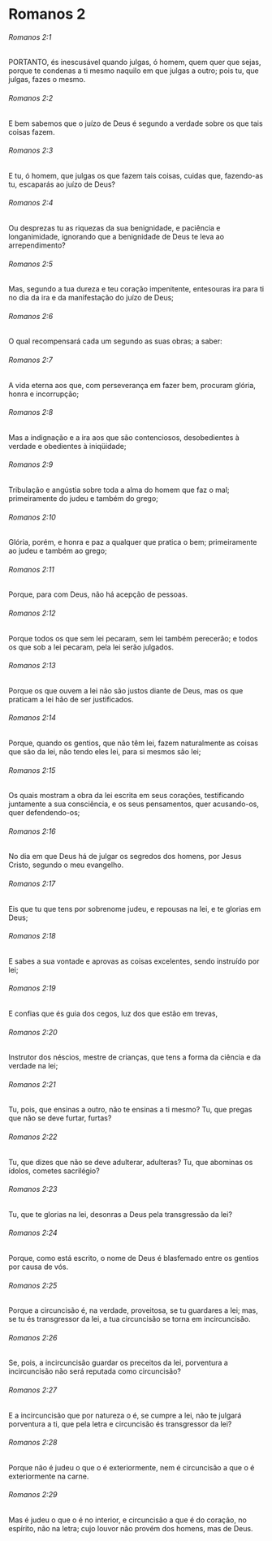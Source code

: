 # Romanos 2

###### Romanos 2:1

PORTANTO, és inescusável quando julgas, ó homem, quem quer que sejas, porque te condenas a ti mesmo naquilo em que julgas a outro; pois tu, que julgas, fazes o mesmo.

###### Romanos 2:2

E bem sabemos que o juízo de Deus é segundo a verdade sobre os que tais coisas fazem.

###### Romanos 2:3

E tu, ó homem, que julgas os que fazem tais coisas, cuidas que, fazendo-as tu, escaparás ao juízo de Deus?

###### Romanos 2:4

Ou desprezas tu as riquezas da sua benignidade, e paciência e longanimidade, ignorando que a benignidade de Deus te leva ao arrependimento?

###### Romanos 2:5

Mas, segundo a tua dureza e teu coração impenitente, entesouras ira para ti no dia da ira e da manifestação do juízo de Deus;

###### Romanos 2:6

O qual recompensará cada um segundo as suas obras; a saber:

###### Romanos 2:7

A vida eterna aos que, com perseverança em fazer bem, procuram glória, honra e incorrupção;

###### Romanos 2:8

Mas a indignação e a ira aos que são contenciosos, desobedientes à verdade e obedientes à iniqüidade;

###### Romanos 2:9

Tribulação e angústia sobre toda a alma do homem que faz o mal; primeiramente do judeu e também do grego;

###### Romanos 2:10

Glória, porém, e honra e paz a qualquer que pratica o bem; primeiramente ao judeu e também ao grego;

###### Romanos 2:11

Porque, para com Deus, não há acepção de pessoas.

###### Romanos 2:12

Porque todos os que sem lei pecaram, sem lei também perecerão; e todos os que sob a lei pecaram, pela lei serão julgados.

###### Romanos 2:13

Porque os que ouvem a lei não são justos diante de Deus, mas os que praticam a lei hão de ser justificados.

###### Romanos 2:14

Porque, quando os gentios, que não têm lei, fazem naturalmente as coisas que são da lei, não tendo eles lei, para si mesmos são lei;

###### Romanos 2:15

Os quais mostram a obra da lei escrita em seus corações, testificando juntamente a sua consciência, e os seus pensamentos, quer acusando-os, quer defendendo-os;

###### Romanos 2:16

No dia em que Deus há de julgar os segredos dos homens, por Jesus Cristo, segundo o meu evangelho.

###### Romanos 2:17

Eis que tu que tens por sobrenome judeu, e repousas na lei, e te glorias em Deus;

###### Romanos 2:18

E sabes a sua vontade e aprovas as coisas excelentes, sendo instruído por lei;

###### Romanos 2:19

E confias que és guia dos cegos, luz dos que estão em trevas,

###### Romanos 2:20

Instrutor dos néscios, mestre de crianças, que tens a forma da ciência e da verdade na lei;

###### Romanos 2:21

Tu, pois, que ensinas a outro, não te ensinas a ti mesmo? Tu, que pregas que não se deve furtar, furtas?

###### Romanos 2:22

Tu, que dizes que não se deve adulterar, adulteras? Tu, que abominas os ídolos, cometes sacrilégio?

###### Romanos 2:23

Tu, que te glorias na lei, desonras a Deus pela transgressão da lei?

###### Romanos 2:24

Porque, como está escrito, o nome de Deus é blasfemado entre os gentios por causa de vós.

###### Romanos 2:25

Porque a circuncisão é, na verdade, proveitosa, se tu guardares a lei; mas, se tu és transgressor da lei, a tua circuncisão se torna em incircuncisão.

###### Romanos 2:26

Se, pois, a incircuncisão guardar os preceitos da lei, porventura a incircuncisão não será reputada como circuncisão?

###### Romanos 2:27

E a incircuncisão que por natureza o é, se cumpre a lei, não te julgará porventura a ti, que pela letra e circuncisão és transgressor da lei?

###### Romanos 2:28

Porque não é judeu o que o é exteriormente, nem é circuncisão a que o é exteriormente na carne.

###### Romanos 2:29

Mas é judeu o que o é no interior, e circuncisão a que é do coração, no espírito, não na letra; cujo louvor não provém dos homens, mas de Deus.

